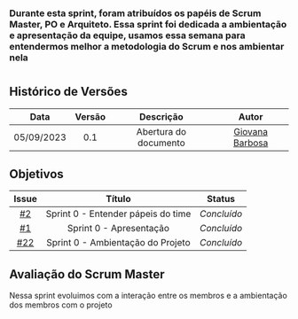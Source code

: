 ### Durante esta sprint, foram atribuídos os papéis de Scrum Master, PO e Arquiteto. Essa sprint foi dedicada a ambientação e apresentação da equipe, usamos essa semana para entendermos melhor a metodologia do Scrum e nos ambientar nela

#

## Histórico de Versões

| Data       | Versão | Descrição                                 | Autor             |
| :--------: | :----: | :--------------------:                    | :---------------: |
| 05/09/2023 |  0.1   | Abertura do documento                     | [Giovana Barbosa ](https://github.com/gio221) |

## Objetivos

|                            Issue                             |              Título               |                    Status                     |
| :----------------------------------------------------------: | :-------------------------------: | :-------------------------------------------------: |
| [#2](https://github.com/unb-mds/2023-2-Squad07/issues/2) |  Sprint 0 - Entender pápeis do time  | _Concluído_ |
| [#1](https://github.com/unb-mds/2023-2-Squad07/issues/1) | Sprint 0 - Apresentação | _Concluído_ |
| [#22](https://github.com/unb-mds/2023-2-Squad07/issues/22) | Sprint 0 - Ambientação do Projeto |  _Concluído_|


## Avaliação do Scrum Master

Nessa sprint evoluimos com a interação entre os membros e a ambientação dos membros com o projeto 